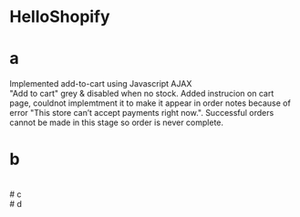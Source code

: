 # HelloShopify
# a 
Implemented add-to-cart using Javascript AJAX  
"Add to cart" grey & disabled when no stock.
Added instrucion on cart page, couldnot implemtment it to make it appear in order notes because of error "This store can’t accept payments right now.". Successful orders cannot be made in this stage so order is never complete. 
</br>
# b
</br>
# c
</br>
# d
